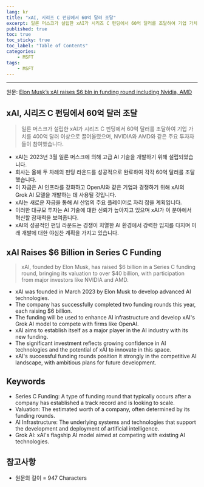 ```yaml
---
lang: kr
title: "xAI, 시리즈 C 펀딩에서 60억 달러 조달"
excerpt: 일론 머스크가 설립한 xAI가 시리즈 C 펀딩에서 60억 달러를 조달하여 기업 가치를 400억 달러 이상으로 끌어올렸으며, NVIDIA와 AMD와 같은 주요 투자자들이 참여했습니다.
published: true
toc: true
toc_sticky: true
toc_label: "Table of Contents"
categories:
    - MSFT
tags:
    - MSFT
---
```


---

  원문: [Elon Musk’s xAI raises $6 bln in funding round including Nvidia, AMD](https://www.investing.com/news/stock-market-news/elon-musks-xai-raises-6-bln-in-funding-round-including-nvidia-amd-3787848)

## xAI, 시리즈 C 펀딩에서 60억 달러 조달

> 일론 머스크가 설립한 xAI가 시리즈 C 펀딩에서 60억 달러를 조달하여 기업 가치를 400억 달러 이상으로 끌어올렸으며, NVIDIA와 AMD와 같은 주요 투자자들이 참여했습니다.


- xAI는 2023년 3월 일론 머스크에 의해 고급 AI 기술을 개발하기 위해 설립되었습니다.
- 회사는 올해 두 차례의 펀딩 라운드를 성공적으로 완료하여 각각 60억 달러를 조달했습니다.
- 이 자금은 AI 인프라를 강화하고 OpenAI와 같은 기업과 경쟁하기 위해 xAI의 Grok AI 모델을 개발하는 데 사용될 것입니다.
- xAI는 새로운 자금을 통해 AI 산업의 주요 플레이어로 자리 잡을 계획입니다.
- 이러한 대규모 투자는 AI 기술에 대한 신뢰가 높아지고 있으며 xAI가 이 분야에서 혁신할 잠재력을 보여줍니다.
- xAI의 성공적인 펀딩 라운드는 경쟁이 치열한 AI 환경에서 강력한 입지를 다지며 미래 개발에 대한 야심찬 계획을 가지고 있습니다.

## xAI Raises $6 Billion in Series C Funding

> xAI, founded by Elon Musk, has raised $6 billion in a Series C funding round, bringing its valuation to over $40 billion, with participation from major investors like NVIDIA and AMD.


- xAI was founded in March 2023 by Elon Musk to develop advanced AI technologies.
- The company has successfully completed two funding rounds this year, each raising $6 billion.
- The funding will be used to enhance AI infrastructure and develop xAI's Grok AI model to compete with firms like OpenAI.
- xAI aims to establish itself as a major player in the AI industry with its new funding.
- The significant investment reflects growing confidence in AI technologies and the potential of xAI to innovate in this space.
- xAI's successful funding rounds position it strongly in the competitive AI landscape, with ambitious plans for future development.

## Keywords

- Series C Funding: A type of funding round that typically occurs after a company has established a track record and is looking to scale.
- Valuation: The estimated worth of a company, often determined by its funding rounds.
- AI Infrastructure: The underlying systems and technologies that support the development and deployment of artificial intelligence.
- Grok AI: xAI's flagship AI model aimed at competing with existing AI technologies.

## 참고사항

- 원문의 길이 = 947 Characters

